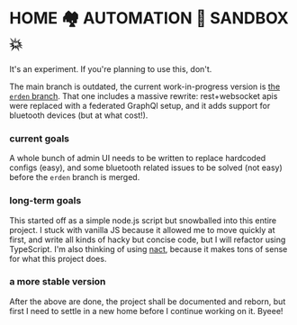 # HOME 🏘 AUTOMATION 🤖 SANDBOX 💥

It's an experiment. If you're planning to use this, don't.

The main branch is outdated, the current work-in-progress version is [the `erden` branch](https://github.com/kunaakos/home-sandbox/tree/erden). That one includes a massive rewrite: rest+websocket apis were replaced with a federated GraphQl setup, and it adds support for bluetooth devices (but at what cost!).

### current goals

A whole bunch of admin UI needs to be written to replace hardcoded configs (easy), and some bluetooth related issues to be solved (not easy) before the `erden` branch is merged.

### long-term goals

This started off as a simple node.js script but snowballed into this entire project. I stuck with vanilla JS because it allowed me to move quickly at first, and write all kinds of hacky but concise code, but I will refactor using TypeScript. I'm also thinking of using [nact](https://nact.io/), because it makes tons of sense for what this project does.

### a more stable version

After the above are done, the project shall be documented and reborn, but first I need to settle in a new home before I continue working on it. Byeee!
